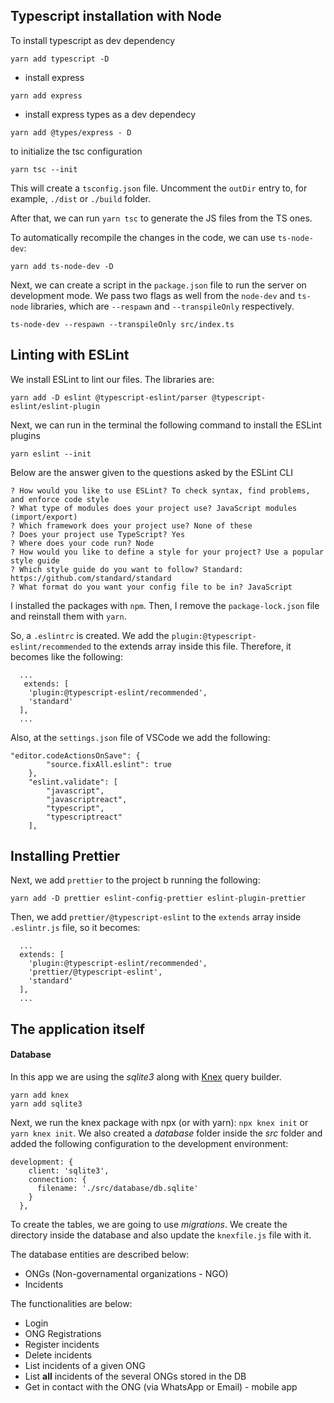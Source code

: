 

## Typescript installation with Node

To install typescript as dev dependency
```
yarn add typescript -D
```
- install express
```
yarn add express
```
- install express types as a dev dependecy
```
yarn add @types/express - D
```

to initialize the tsc configuration
```
yarn tsc --init
```
This will create a `tsconfig.json` file. Uncomment the `outDir` entry to, for example, `./dist` or `./build` folder.

After that, we can run `yarn tsc` to generate the JS files from the TS ones.

To automatically recompile the changes in the code, we can use `ts-node-dev`:
```
yarn add ts-node-dev -D
```
Next, we can create a script in the `package.json` file to run the server on development mode. We pass two flags as well
from the `node-dev` and `ts-node` libraries, which are `--respawn` and `--transpileOnly` respectively.
```
ts-node-dev --respawn --transpileOnly src/index.ts
```


## Linting with ESLint
We install ESLint to lint our files. The libraries are:
```
yarn add -D eslint @typescript-eslint/parser @typescript-eslint/eslint-plugin
```
Next, we can run in the terminal the following command to install the ESLint plugins
```
yarn eslint --init
```
Below are the answer given to the questions asked by the ESLint CLI
```
? How would you like to use ESLint? To check syntax, find problems, and enforce code style
? What type of modules does your project use? JavaScript modules (import/export)
? Which framework does your project use? None of these
? Does your project use TypeScript? Yes
? Where does your code run? Node
? How would you like to define a style for your project? Use a popular style guide
? Which style guide do you want to follow? Standard: https://github.com/standard/standard
? What format do you want your config file to be in? JavaScript
```
I installed the packages with `npm`. Then, I remove the `package-lock.json` file and reinstall them with `yarn`.

So, a `.eslintrc` is created. We add the `plugin:@typescript-eslint/recommended` to the extends array inside this file. Therefore, it becomes like the following:
```
  ...
   extends: [
    'plugin:@typescript-eslint/recommended',
    'standard'
  ],
  ...
```
Also, at the `settings.json` file of VSCode we add the following: 
```
"editor.codeActionsOnSave": {
        "source.fixAll.eslint": true
    },
    "eslint.validate": [
        "javascript",
        "javascriptreact",
        "typescript",
        "typescriptreact"
    ],
```
## Installing Prettier
Next, we add `prettier` to the project b running the following:
```
yarn add -D prettier eslint-config-prettier eslint-plugin-prettier
```
Then, we add `prettier/@typescript-eslint` to the `extends` array inside `.eslintr.js` file, so it becomes:
```
  ...
  extends: [
    'plugin:@typescript-eslint/recommended',
    'prettier/@typescript-eslint',
    'standard'
  ],
  ...
```


## The application itself

#### Database
In this app we are using the _sqlite3_ along with [Knex](http://knexjs.org/) query builder.
```
yarn add knex
yarn add sqlite3
```
Next, we run the knex package with npx (or with yarn): `npx knex init` or `yarn knex init`. We also created a _database_
folder inside the _src_ folder and added the following configuration to the development environment:
```
development: {
    client: 'sqlite3',
    connection: {
      filename: './src/database/db.sqlite'
    }
  },
```

To create the tables, we are going to use _migrations_. We create the directory inside the database and also update the
`knexfile.js` file with it.





The database entities are described below: 
- ONGs (Non-governamental organizations - NGO)
- Incidents

The functionalities are below:
- Login
- ONG Registrations
- Register incidents
- Delete incidents
- List incidents of a given ONG
- List **all** incidents of the several ONGs stored in the DB
- Get in contact with the ONG (via WhatsApp or Email) - mobile app









